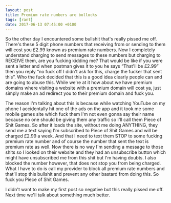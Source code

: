 ```yaml
---
layout: post
title: Premium rate numbers are bollocks
tags: [rant]
date: 2017-06-13 07:45:00 +0100
---
```


So the other day I encountered some bullshit that's really pissed me off. There's these 5 digit phone numbers that receiving from or sending to them will cost you £2.99 known as premium rate numbers. Now I completely understand charging to send messages to these numbers but charging to RECEIVE them, are you fucking kidding me? That would be like if you were sent a letter and when postman gives it to you he says “That'll be £2.99” then you reply “no fuck off I didn't ask for this, charge the fucker that sent this”. Who the fuck decided that this is a good idea clearly people can and are going to abuse this. While we're at it how about we have premium domains where visiting a website with a premium domain will cost ya, just simply make an ad redirect you to their premium domain and fuck you. 

The reason I'm talking about this is because while watching YouTube on my phone I accidentally hit one of the ads on the app and it took me some mobile games site which fuck them I'm not even gonna say their name because no one should be giving them any traffic so I'll call them Piece of Shit Games. So after it loads the site, without me doing ANYTHING, they send me a text saying I'm subscribed to Piece of Shit Games and will be charged £2.99 a week. And that I need to text them STOP to some fucking premium rate number and of course the number that sent the text is premium rate as well. Now there is no way I'm sending a message to those shits so I looked on their website and they had an unsubscribe button which might have unsubscribed me from this shit but I'm having doubts. I also blocked the number however, that does not stop you from being charged. What I have to do is call my provider to block all premium rate numbers and that’ll stop this bullshit and prevent any other bastard from doing this.
So fuck you Piece of Shit Games.

I didn't want to make my first post so negative but this really pissed me off. Next time we'll talk about something much better.